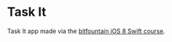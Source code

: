 # Task It

Task It app made via the [bitfountain iOS 8 Swift course](http://bitfountain.io/course/complete-ios8). 